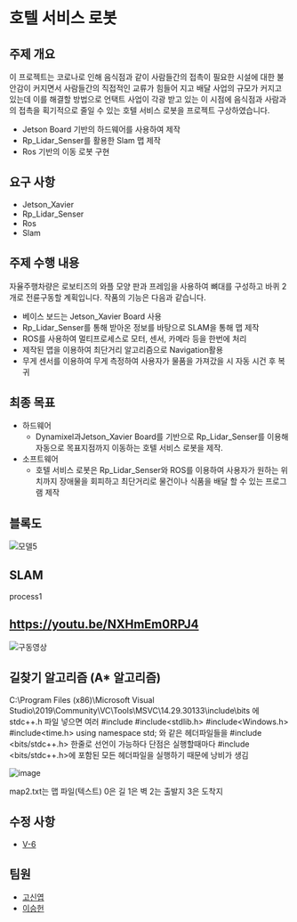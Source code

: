 # 호텔 서비스 로봇

## 주제 개요

이 프로젝트는 코로나로 인해 음식점과 같이 사람들간의 접촉이 필요한 시설에 대한 불안감이 커지면서 사람들간의 직접적인 교류가 힘들어 지고    배달 사업의 규모가 커지고 있는데 이를 해결할 방법으로 언택트 사업이 각광 받고 있는 이 시점에 음식점과 사람과의 접촉을 획기적으로 줄일 수 있는 호텔 서비스 로봇을 프로젝트 구상하였습니다.

* Jetson Board 기반의 하드웨어를 사용하여 제작
* Rp_Lidar_Senser를 활용한 Slam 맵 제작
* Ros 기반의 이동 로봇 구현

## 요구 사항

* Jetson_Xavier
* Rp_Lidar_Senser
* Ros
* Slam

## 주제 수행 내용

자율주행차량은 로보티즈의 와플 모양 판과 프레임을 사용하여 뼈대를 구성하고 바퀴 2개로 전륜구동할 계획입니다. 
작품의 기능은 다음과 같습니다.

* 베이스 보드는 Jetson_Xavier Board 사용   
* Rp_Lidar_Senser를 통해 받아온 정보를 바탕으로 SLAM을 통해 맵 제작 
* ROS를 사용하여 멀티프로세스로 모터, 센서, 카메라 등을 한번에 처리
* 제작된 맵을 이용하여 최단거리 알고리즘으로 Navigation활용   
* 무게 센서를 이용하여 무게 측정하여 사용자가 물품을 가져갔을 시 자동 시건 후 복귀   

## 최종 목표

* 하드웨어
  * Dynamixel과Jetson_Xavier Board를 기반으로 Rp_Lidar_Senser를 이용해 자동으로 목표지점까지 이동하는 호텔 서비스 로봇을 제작. 
* 소프트웨어
  * 호텔 서비스 로봇은 Rp_Lidar_Senser와 ROS를 이용하여 사용자가 원하는 위치까지 장애물을 회피하고 최단거리로 물건이나 식품을 배달 할 수 있는 프로그램 제작



## 블록도

![모델5](https://user-images.githubusercontent.com/86651809/168182709-a7080309-9382-4864-9684-f8a59c6aea4e.JPG)

## SLAM

process1
## https://youtu.be/NXHmEm0RPJ4
![구동영상](https://user-images.githubusercontent.com/86651809/168182858-f9d4e4ed-2b60-4e79-9b6c-3dd1c67ca7b1.JPG)

## 길찾기 알고리즘 (A* 알고리즘)

C:\Program Files (x86)\Microsoft Visual Studio\2019\Community\VC\Tools\MSVC\14.29.30133\include\bits
에 stdc++.h 파일 넣으면 여러 
#include <iostream> 
#include<stdlib.h>
#include<Windows.h>
#include<time.h>
using namespace std; 
와 같은 헤더파일들을 #include <bits/stdc++.h> 한줄로 선언이 가능하다 단점은 실행할때마다  #include <bits/stdc++.h>에 포함된 모든 헤더파일을 실행하기 때문에 낭비가 생김
  

 ![image](https://user-images.githubusercontent.com/86651809/166835749-57b852b7-eff5-48be-adc5-5f8aa59d3883.png)
 
 
 map2.txt는 맵 파일(텍스트) 0은 길 1은 벽 2는 출발지 3은 도착지
 
## 수정 사항
 
 * [V-6](https://github.com/Jangseokcheon/pathfinding/blob/footer/README.md)
 
## 팀원
 
 * [고신엽]([https://github.com/Jangseokcheon/EmbeddedSystem/tree/Node_Red](https://github.com/sinyeopgo/capstone-design))
 * [이승헌]([https://github.com/Jangseokcheon/EmbeddedSystem/tree/Node_Red](https://github.com/SeungHeon3649/ros-controller))
  
